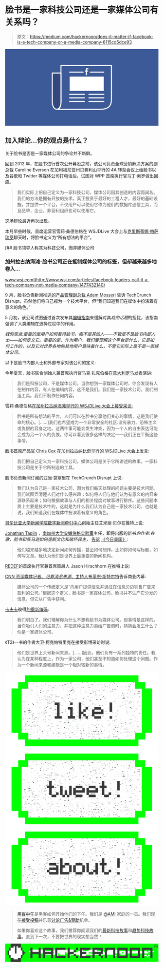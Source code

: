 # 脸书是一家科技公司还是一家媒体公司有关系吗？

> 原文：<https://medium.com/hackernoon/does-it-matter-if-facebook-is-a-tech-company-or-a-media-company-6115cd5dce93>

![](img/f440eede71fe65a39c99dc12a98d0d77.png)

## 加入辩论…你的观点是什么？

关于脸书是否是一家媒体公司的争论并不新鲜。

回到 2012 年，在脸书进行首次公开募股之前，该公司负责全球营销解决方案的副总裁 Caroline Everson 在加利福尼亚州贝弗利山举行的 4A 转型会议上给脸书以及谷歌和 Twitter 等媒体公司打电话后，试图对 WPP 首席执行官马丁·索罗做出回应。

> 我们实际上把自己定义为一家科技公司。媒体公司因其创造的内容而闻名。我们的方法是拥有开放的技术，真正投资于最好的工程人才，最好的基础设施，并提供一个平台，不仅用户可以使用它作为他们的数据库通信工具，而且品牌，企业，非营利组织也可以使用它。

这场辩论最近再次出现。

本月早些时候，首席运营官雪莉·桑德伯格在 WSJDLive 大会上与[克里斯蒂娜·帕萨瑞罗](https://medium.com/u/dce903ec8af1?source=post_page-----6115cd5dce93--------------------------------)聊天时，将脸书定义为“所有想法的平台”。

[](http://www.wsj.com/articles/facebook-leaders-call-it-a-tech-company-not-media-company-1477432140) [## 脸书领导人称其为科技公司，而非媒体公司

### 加州拉古纳海滩-脸书公司正在抵制媒体公司的标签，但却越来越多地卷入…

www.wsj.com](http://www.wsj.com/articles/facebook-leaders-call-it-a-tech-company-not-media-company-1477432140) 

9 月，脸书负责新闻推送[的产品管理副总裁 Adam Mosseri](https://medium.com/u/786bc50498eb?source=post_page-----6115cd5dce93--------------------------------) 告诉 TechCrunch Disrupt，虽然他们将自己视为一个技术平台，但“我们知道我们在媒体中扮演着有意义的角色。”

5 月初，该公司试图通过首次发布其[编辑指南](https://fbnewsroomus.files.wordpress.com/2016/05/full-trending-review-guidelines.pdf)来缓解对其*趋势话题*的担忧，该指南强调了人类编辑在选择过程中的作用。

*我的观点:重要的是用户如何看待脸书，而不是其他人——不管是不是脸书内部人士——如何定义它。重要的是，作为用户，我们要理解这个平台是什么，它是如何工作的，以及它对世界各地的其他用户意味着什么，不管它实际上是不是一家媒体公司。*

以下是脸书内部人士和外部专家对该公司的定义:

今年夏天，脸书联合创始人兼首席执行官马克·扎克伯格[在意大利罗马](http://www.reuters.com/article/us-facebook-zuckerberg-idUSKCN1141WN)发表演讲:

> 我们是科技公司，不是媒体公司。当你想到一家媒体公司时，你会发现有人在制作内容，有人在编辑内容，这不是我们。我们是一家技术公司。我们制造工具。我们不制作任何内容。

雪莉·桑德伯格[在加州拉古纳海滩举行的 WSJDLive 大会上接受采访:](http://www.wsj.com/articles/facebook-leaders-call-it-a-tech-company-not-media-company-1477432140)

> 脸书是所有想法的平台，人们可以在脸书分享他们关心的事情，这是我们使命的核心。[……]我们也希望成为一个非常安全的社区:没有暴力、恐怖主义或仇恨的容身之地。这两件事可能会发生冲突，因为一个人的自由表达可能会成为另一个人的仇恨。你可以看到很多这样的决定——我们正在平衡这些事情。

[脸书首席产品官 Chris Cox 在加州拉古纳比奇举行的 WSJDLive 大会](http://fortune.com/2016/10/25/facebook-resists-media-company/)上发言:

> 我们把自己定义为一家科技公司。媒体公司是关于它所讲述的故事。一家科技公司是关于它所制造的工具。

脸书负责新闻订阅的亚当·莫塞里在 TechCrunch Disrupt 上说:

> 我们认为自己是一家技术公司，因为我们每天处理的问题主要是技术问题。我们试图弄清楚人们对什么感兴趣；如何将人们与他们认为有意义的内容来源联系起来；如何根据故事与人们的相关程度对故事进行排序。这些问题本质上主要是技术性的，这就是为什么我们认为自己是一家技术公司。也就是说，我们知道我们在媒体中扮演着有意义的角色。

[哥伦比亚大学新闻](https://medium.com/u/1b6a4ef63240?source=post_page-----6115cd5dce93--------------------------------)[学院数字新闻](https://medium.com/u/ba0a124b4ee4?source=post_page-----6115cd5dce93--------------------------------)[牵引中心](https://medium.com/u/affb56e09c14?source=post_page-----6115cd5dce93--------------------------------)创始主任艾米丽·贝尔在推特上说:

[Jonathan Taplin](https://medium.com/u/162e856ae68?source=post_page-----6115cd5dce93--------------------------------) ，[南加州大学安嫩伯格实验室](https://medium.com/u/c8599cbf16a?source=post_page-----6115cd5dce93--------------------------------)主任，即将出版的新书*的作者:谷歌、脸书和亚马逊如何垄断文化和破坏民主，* [告诉](http://www.usatoday.com/story/tech/columnist/2016/09/20/facebook-mark-zuckerberg-media-baron/90499900/) [《今日美国》](https://medium.com/u/979cb9a2cd42?source=post_page-----6115cd5dce93--------------------------------):

> 他们越来越多地决定新闻如何传播，甚至如何制作，比如你如何写标题，如何写文章。我认为他们是世界上最重要的新闻机构。

[REDEF](https://medium.com/u/62ca81990ccf?source=post_page-----6115cd5dce93--------------------------------)的首席执行官兼首席策展人 Jason Hirschhorn 在推特上说:

[CNN 资深媒体记者、*可靠消息来源*、](https://medium.com/u/9afe333e8a8?source=post_page-----6115cd5dce93--------------------------------)[主持人布莱恩·斯特尔特](http://www.businessinsider.com/why-facebook-is-a-media-company-even-though-it-says-its-not-2016-8)告诉商业内幕:

> 媒体公司的一个传统定义是“向用户提供信息并通过在信息旁边销售广告来盈利的公司。”根据这个定义，脸书是一家媒体公司。脸书并不生产它分发的信息，但它从广告中获利。

[卡夫卡](https://medium.com/u/becde02f7db?source=post_page-----6115cd5dce93--------------------------------)彼得[的重新编码](http://www.recode.net/2016/8/30/12710318/facebook-media-company-advertising-chart):

> 我们明白了。我们理解你为什么不想称脸书为媒体公司。但事情是这样的。当你吸引人们的注意力，并把这种注意力卖给广告商时，猜猜会发生什么？你是一家媒体公司。

《T2》一书的作者大卫·柯克帕特里克在接受彭博采访时说:

> 他们是世界上头号新闻来源。[……]因此，他们负有一系列独特的责任。我认为在某种程度上，作为一家公司，他们甚至不知道如何处理这个问题。作为一个新闻来源和编辑是一个相对较新的事情。

[![](img/50ef4044ecd4e250b5d50f368b775d38.png)](http://bit.ly/HackernoonFB)[![](img/979d9a46439d5aebbdcdca574e21dc81.png)](https://goo.gl/k7XYbx)[![](img/2930ba6bd2c12218fdbbf7e02c8746ff.png)](https://goo.gl/4ofytp)

> [黑客中午](http://bit.ly/Hackernoon)是黑客如何开始他们的下午。我们是 [@AMI](http://bit.ly/atAMIatAMI) 家庭的一员。我们现在[接受投稿](http://bit.ly/hackernoonsubmission)并乐意[讨论广告&赞助](mailto:partners@amipublications.com)机会。
> 
> 如果你喜欢这个故事，我们推荐你阅读我们的[最新科技故事](http://bit.ly/hackernoonlatestt)和[趋势科技故事](https://hackernoon.com/trending)。直到下一次，不要把世界的现实想当然！

[![](img/be0ca55ba73a573dce11effb2ee80d56.png)](https://goo.gl/Ahtev1)